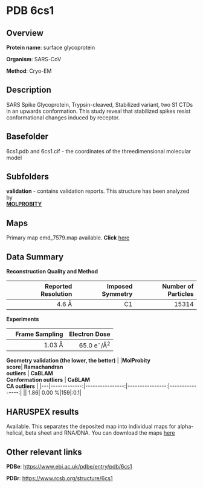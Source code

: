 # PDB 6cs1

## Overview

**Protein name**: surface glycoprotein

**Organism**: SARS-CoV

**Method**: Cryo-EM

## Description

SARS Spike Glycoprotein, Trypsin-cleaved, Stabilized variant, two S1 CTDs in an upwards conformation. This study reveal that stabilized spikes resist conformational changes induced by receptor.

## Basefolder

6cs1.pdb and 6cs1.cif - the coordinates of the threedimensional molecular model

## Subfolders





**validation** - contains validation reports. This structure has been analyzed by <br>  [**MOLPROBITY**](https://github.com/thorn-lab/coronavirus_structural_task_force/tree/master/pdb/surface_glycoprotein/SARS-CoV/6cs1/validation/molprobity)    



## Maps

Primary map emd_7579.map available. **Click** [here](http://ftp.wwpdb.org/pub/emdb/structures/EMD-7579/map/) 

## Data Summary
**Reconstruction Quality and Method**

|   | Reported Resolution | Imposed Symmetry | Number of Particles |
|---|-------------:|----------------:|--------------:|
|   |4.6 Å|C1|15314|

**Experiments**

|   | Frame Sampling | Electron Dose |
|---|-------------:|----------------:|
|   |1.03 Å|65.0 e<sup>-</sup>/Å<sup>2</sup>|

**Geometry validation (the lower, the better)**
|   |**MolProbity<br>score**| **Ramachandran<br>outliers** | **CaBLAM<br>Conformation outliers** | **CaBLAM<br>CA outliers** |
|---|-------------:|----------------:|----------------:|----------------:|
||  1.86|  0.00 %|159|:0.1|

## HARUSPEX results

Available. This separates the deposited map into individual maps for alpha-helical, beta sheet and RNA/DNA. You can download the maps [here](https://zenodo.org/record/3820141)

## Other relevant links 
**PDBe**:  https://www.ebi.ac.uk/pdbe/entry/pdb/6cs1
 
**PDBr**: https://www.rcsb.org/structure/6cs1 
